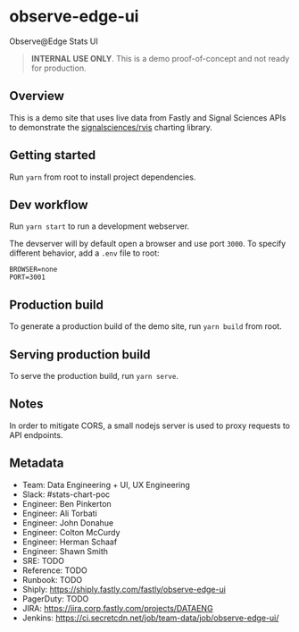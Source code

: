 # observe-edge-ui

Observe@Edge Stats UI

> **INTERNAL USE ONLY**. This is a demo proof-of-concept and not ready for production.

## Overview

This is a demo site that uses live data from Fastly and Signal Sciences APIs to demonstrate the [signalsciences/rvis](https://github.com/signalsciences/rvis) charting library.

## Getting started

Run `yarn` from root to install project dependencies.

## Dev workflow

Run `yarn start` to run a development webserver.

The devserver will by default open a browser and use port `3000`. To specify different behavior, add a `.env` file to root:

```
BROWSER=none
PORT=3001
```

## Production build

To generate a production build of the demo site, run `yarn build` from root.

## Serving production build

To serve the production build, run `yarn serve`.

## Notes

In order to mitigate CORS, a small nodejs server is used to proxy requests to API endpoints.

## Metadata

- Team: Data Engineering + UI, UX Engineering
- Slack: #stats-chart-poc
- Engineer: Ben Pinkerton
- Engineer: Ali Torbati
- Engineer: John Donahue
- Engineer: Colton McCurdy
- Engineer: Herman Schaaf
- Engineer: Shawn Smith
- SRE: TODO
- Reference: TODO
- Runbook: TODO
- Shiply: https://shiply.fastly.com/fastly/observe-edge-ui
- PagerDuty: TODO
- JIRA: https://jira.corp.fastly.com/projects/DATAENG
- Jenkins: https://ci.secretcdn.net/job/team-data/job/observe-edge-ui/
